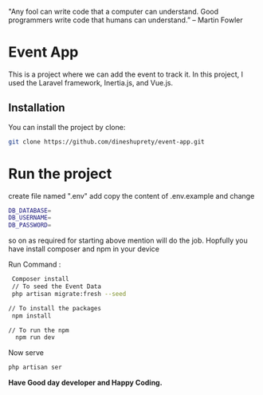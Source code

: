  "Any fool can write code that a computer can understand. Good programmers write code that humans can understand.” – Martin Fowler 
# Event App
This is a project where we can add the event to track it. In this project, I used the Laravel framework, Inertia.js, and Vue.js.

## Installation

You can install the project by clone:

```bash
git clone https://github.com/dineshuprety/event-app.git
```

# Run the project
create file named ".env" add copy the content of .env.example and change 

```bash
DB_DATABASE=
DB_USERNAME=
DB_PASSWORD=
```

so on as required for starting above mention will do the job.
Hopfully you have install composer and npm in your device

Run Command :
```bash
 Composer install
 // To seed the Event Data
 php artisan migrate:fresh --seed 

```
```bash
// To install the packages
 npm install 

// To run the npm
  npm run dev
```

Now serve  
```bash
php artisan ser
```
**Have Good day developer and  Happy Coding.**

